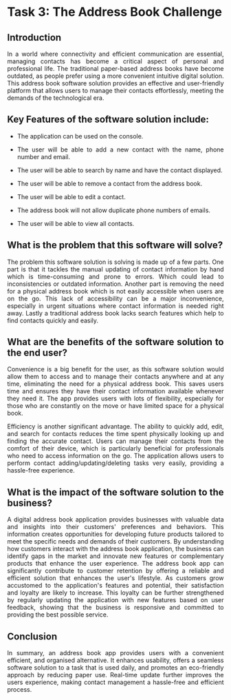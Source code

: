 <div style="text-align: justify">

# Task 3: The Address Book Challenge

## Introduction
In a world where connectivity and efficient communication are essential, managing contacts has become a critical aspect of personal and professional life. The traditional paper-based address books have become outdated, as people prefer using a more convenient intuitive digital solution. This address book software solution provides an effective and user-friendly platform that allows users to manage their contacts effortlessly, meeting the demands of the technological era.
## Key Features of the software solution include:
- The application can be used on the console.

- The user will be able to add a new contact with the name, phone number and email.

- The user will be able to search by name and have the contact displayed.

- The user will be able to remove a contact from the address book.

- The user will be able to edit a contact.

- The address book will not allow duplicate phone numbers of emails.

- The user will be able to view all contacts.
## What is the problem that this software will solve?
The problem this software solution is solving is made up of a few parts. One part is that it tackles the manual updating of contact information by hand which is time-consuming and prone to errors. Which could lead to inconsistencies or outdated information. Another part is removing the need for a physical address book which is not easily accessible when users are on the go. This lack of accessibility can be a major inconvenience, especially in urgent situations where contact information is needed right away. Lastly a traditional address book lacks search features which help to find contacts quickly and easily.
## What are the benefits of the software solution to the end user?
Convenience is a big benefit for the user, as this software solution would allow them to access and to manage their contacts anywhere and at any time, eliminating the need for a physical address book. This saves users time and ensures they have their contact information available whenever they need it. The app provides users with lots of flexibility, especially for those who are constantly on the move or have limited space for a physical book.

Efficiency is another significant advantage. The ability to quickly add, edit, and search for contacts reduces the time spent physically looking up and finding the accurate contact. Users can manage their contacts from the comfort of their device, which is particularly beneficial for professionals who need to access information on the go. The application allows users to perform contact adding/updating/deleting tasks very easily, providing a hassle-free experience.
## What is the impact of the software solution to the business?
A digital address book application provides businesses with valuable data and insights into their customers' preferences and behaviors. This information creates opportunities for developing future products tailored to meet the specific needs and demands of their customers. By understanding how customers interact with the address book application, the business can identify gaps in the market and innovate new features or complementary products that enhance the user experience. 
The address book app can significantly contribute to customer retention by offering a reliable and efficient solution that enhances the user's lifestyle. As customers grow accustomed to the application's features and potential, their satisfaction and loyalty are likely to increase. This loyalty can be further strengthened by regularly updating the application with new features based on user feedback, showing that the business is responsive and committed to providing the best possible service.
## Conclusion
In summary, an address book app provides users with a convenient efficient, and organised alternative. It enhances usability, offers a seamless software solution to a task that is used daily, and promotes an eco-friendly approach by reducing paper use. Real-time update further improves the users experience, making contact management a hassle-free and efficient process.
</div>